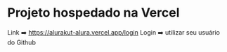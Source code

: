 # Projeto hospedado na Vercel
Link ➡️ https://alurakut-alura.vercel.app/login
Login ➡️ utilizar seu usuário do Github


